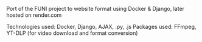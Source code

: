 Port of the FUNI project to website format using Docker & Django, later hosted on render.com

Technologies used:
Docker, Django, AJAX, .py, .js
Packages used:
FFmpeg, YT-DLP (for video download and format conversion)
